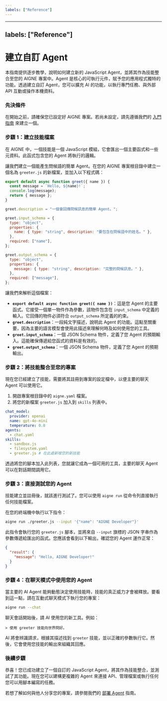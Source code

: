 ```yaml
---
labels: ["Reference"]
---
```


---
labels: ["Reference"]
---

# 建立自訂 Agent

本指南提供逐步教學，說明如何建立新的 JavaScript Agent，並將其作為技能整合至您的 AIGNE 專案中。Agent 是核心的可執行元件，賦予您的應用程式獨特的功能。透過建立自訂 Agent，您可以擴充 AI 的功能，以執行專門任務、與外部 API 互動或操作本機資料。

### 先決條件

在開始之前，請確保您已設定好 AIGNE 專案。若尚未設定，請先遵循我們的 [入門指南](./getting-started.md) 來建立一個。

### 步驟 1：建立技能檔案

在 AIGNE 中，一個技能是一個 JavaScript 模組，它會匯出一個主要函式和一些元資料。此函式包含您的 Agent 將執行的邏輯。

讓我們建立一個能產生問候語的簡單 Agent。在您的 AIGNE 專案根目錄中建立一個名為 `greeter.js` 的新檔案，並加入以下程式碼：

```javascript greeter.js icon=logos:javascript
export default async function greet({ name }) {
  const message = `Hello, ${name}!`;
  console.log(message);
  return { message };
}

greet.description = "一個會回傳問候訊息的簡單 Agent。";

greet.input_schema = {
  type: "object",
  properties: {
    name: { type: "string", description: "要包含在問候語中的姓名。" },
  },
  required: ["name"],
};

greet.output_schema = {
  type: "object",
  properties: {
    message: { type: "string", description: "完整的問候訊息。" },
  },
  required: ["message"],
};
```

讓我們來解析這個檔案：

- **`export default async function greet({ name })`**：這是您 Agent 的主要函式。它接受一個單一物件作為參數，該物件包含在 `input_schema` 中定義的輸入。它回傳的物件必須符合 `output_schema` 所定義的約束。
- **`greet.description`**：一段純文字描述，說明此 Agent 的功能。這點至關重要，因為主要的語言模型會使用此描述來理解何時及如何使用您的工具。
- **`greet.input_schema`**：一個 JSON Schema 物件，定義了您 Agent 的預期輸入。這能確保傳遞給您函式的資料是有效的。
- **`greet.output_schema`**：一個 JSON Schema 物件，定義了您 Agent 的預期輸出。

### 步驟 2：將技能整合至您的專案

現在您已經建立了技能，需要將其註冊到專案的設定檔中，以便主要的聊天 Agent 可以使用它。

1.  開啟專案根目錄中的 `aigne.yaml` 檔案。
2.  將您的新檔案 `greeter.js` 加入到 `skills` 列表中。

```yaml aigne.yaml icon=mdi:file-cog-outline
chat_model:
  provider: openai
  name: gpt-4o-mini
  temperature: 0.8
agents:
  - chat.yaml
skills:
  - sandbox.js
  - filesystem.yaml
  - greeter.js # 在此處新增您的新技能
```

透過將您的腳本加入此列表，您就讓它成為一個可用的工具，主要的聊天 Agent 可以在對話期間調用它。

### 步驟 3：直接測試您的 Agent

技能建立並註冊後，就該進行測試了。您可以使用 `aigne run` 從命令列直接執行任何技能檔案。

在您的終端機中執行以下指令：

```bash icon=mdi:console
aigne run ./greeter.js --input '{"name": "AIGNE Developer"}'
```

此指令會執行您的 `greeter.js` 腳本，並將來自 `--input` 旗標的 JSON 字串作為參數傳遞給匯出的函式。您應該會看到以下輸出，確認您的 Agent 運作正常：

```json icon=mdi:code-json
{
  "result": {
    "message": "Hello, AIGNE Developer!"
  }
}
```

### 步驟 4：在聊天模式中使用您的 Agent

當主要的 AI Agent 能夠動態決定使用技能時，技能的真正威力才會被釋放。要看到這一點，請在互動式聊天模式下執行您的專案：

```bash icon=mdi:console
aigne run --chat
```

聊天會話開始後，請 AI 使用您的新工具。例如：

```
> 使用 greeter 技能向世界問好。
```

AI 將會辨識請求，根據其描述找到 `greeter` 技能，並以正確的參數執行它。然後，它會使用您技能的輸出來組織其回應。

### 後續步驟

恭喜！您已成功建立了一個自訂的 JavaScript Agent，將其作為技能整合，並測試了其功能。現在您可以建構更複雜的 Agent 來連接 API、管理檔案或執行任何您可以用腳本編寫的任務。

若想了解如何與他人分享您的專案，請參閱我們的 [部署 Agent](./guides-deploying-agents.md) 指南。